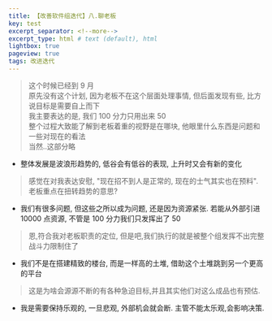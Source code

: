 ```yaml
---    
title: 【改善软件组迭代】八.聊老板
key: test    
excerpt_separator: <!--more-->    
excerpt_type: html # text (default), html    
lightbox: true
pageview: true    
tags: 改进迭代
---  
```

> 这个时候已经到 9 月  
> 原先没有这个计划, 因为老板不在这个层面处理事情, 但后面发现有些, 比方说目标是需要自上而下   
> 我主要表达的是, 我们 100 分力只用出来 50  
> 整个过程大致能了解到老板着重的视野是在哪块, 他眼里什么东西是问题和一些对现在的看法  
> 当然..这部分略

* 整体发展是波浪形趋势的, 低谷会有低谷的表现, 上升时又会有新的变化
> 感觉在对我表达安慰, "现在招不到人是正常的, 现在的士气其实也在预料". 老板重点在扭转趋势的意思?
* 我们有很多问题, 但这些之所以成为问题, 还是因为资源紧张.
  若能从外部引进 10000 点资源, 不管是 100 分力我们只发挥出了 50 
> 恩,符合我对老板职责的定位, 但是吧,我们执行的就是被整个组发挥不出完整战斗力限制住了
* 我们不是在搭建精致的楼台, 而是一样高的土堆, 借助这个土堆跳到另一个更高的平台
> 这是为啥会源源不断的有各种急迫目标,并且其实他们对这么成品也有预估. 
* 我是需要保持乐观的, 一旦悲观, 外部机会就会断. 主管不能太乐观,会影响决策. 